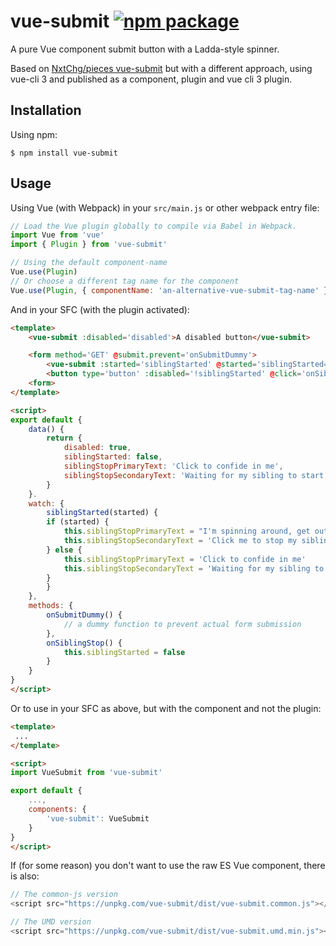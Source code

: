 # vue-submit [![npm package](https://img.shields.io/npm/v/vue-submit.svg)](https://www.npmjs.com/package/vue-submit)

A pure Vue component submit button with a Ladda-style spinner.

Based on [NxtChg/pieces vue-submit](https://github.com/NxtChg/pieces/tree/master/js/vue/vue-submit) but with a different approach, using vue-cli 3 and published as a component, plugin and vue cli 3 plugin.

## Installation

Using npm:
```shell
$ npm install vue-submit
```

## Usage

Using Vue (with Webpack) in your `src/main.js` or other webpack entry file:
```js
// Load the Vue plugin globally to compile via Babel in Webpack.
import Vue from 'vue'
import { Plugin } from 'vue-submit'

// Using the default component-name
Vue.use(Plugin)
// Or choose a different tag name for the component
Vue.use(Plugin, { componentName: 'an-alternative-vue-submit-tag-name' })
```

And in your SFC (with the plugin activated):
```html
<template>
    <vue-submit :disabled='disabled'>A disabled button</vue-submit>

    <form method='GET' @submit.prevent='onSubmitDummy'>
        <vue-submit :started='siblingStarted' @started='siblingStarted=true'> {{ siblingStopPrimaryText }}</vue-submit>
        <button type='button' :disabled='!siblingStarted' @click='onSiblingStop'> {{ siblingStopSecondaryText }}</button>
    <form>
</template>

<script>
export default {
    data() {
        return {
            disabled: true,
            siblingStarted: false,
            siblingStopPrimaryText: 'Click to confide in me',
            siblingStopSecondaryText: 'Waiting for my sibling to start spinning'
        }
    }.
    watch: {
        siblingStarted(started) {
        if (started) {
            this.siblingStopPrimaryText = "I'm spinning around, get out of my way!"
            this.siblingStopSecondaryText = 'Click me to stop my sibling'
        } else {
            this.siblingStopPrimaryText = 'Click to confide in me'
            this.siblingStopSecondaryText = 'Waiting for my sibling to start spinning'
        }
        }
    },
    methods: {
        onSubmitDummy() {
            // a dummy function to prevent actual form submission
        },
        onSiblingStop() {
            this.siblingStarted = false
        }
    }
}
</script>
```

Or to use in your SFC as above, but with the component and not the plugin:
```html
<template>
 ...
</template>

<script>
import VueSubmit from 'vue-submit'

export default {
    ...,
    components: {
        'vue-submit': VueSubmit
    }
}
</script>
```

If (for some reason) you don't want to use the raw ES Vue component, there is also:
```js
// The common-js version
<script src="https://unpkg.com/vue-submit/dist/vue-submit.common.js"></script>

// The UMD version
<script src="https://unpkg.com/vue-submit/dist/vue-submit.umd.min.js"></script>
```
